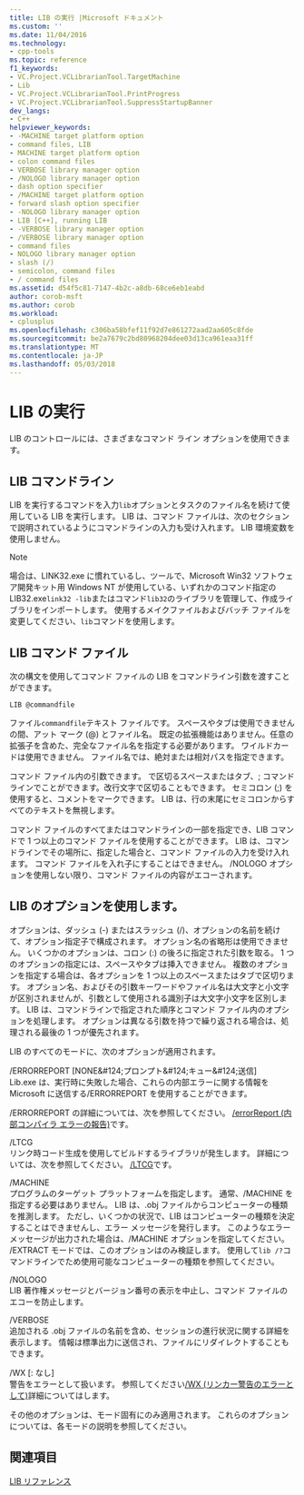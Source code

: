 ```yaml
---
title: LIB の実行 |Microsoft ドキュメント
ms.custom: ''
ms.date: 11/04/2016
ms.technology:
- cpp-tools
ms.topic: reference
f1_keywords:
- VC.Project.VCLibrarianTool.TargetMachine
- Lib
- VC.Project.VCLibrarianTool.PrintProgress
- VC.Project.VCLibrarianTool.SuppressStartupBanner
dev_langs:
- C++
helpviewer_keywords:
- -MACHINE target platform option
- command files, LIB
- MACHINE target platform option
- colon command files
- VERBOSE library manager option
- /NOLOGO library manager option
- dash option specifier
- /MACHINE target platform option
- forward slash option specifier
- -NOLOGO library manager option
- LIB [C++], running LIB
- -VERBOSE library manager option
- /VERBOSE library manager option
- command files
- NOLOGO library manager option
- slash (/)
- semicolon, command files
- / command files
ms.assetid: d54f5c81-7147-4b2c-a8db-68ce6eb1eabd
author: corob-msft
ms.author: corob
ms.workload:
- cplusplus
ms.openlocfilehash: c306ba58bfef11f92d7e861272aad2aa605c8fde
ms.sourcegitcommit: be2a7679c2bd80968204dee03d13ca961eaa31ff
ms.translationtype: MT
ms.contentlocale: ja-JP
ms.lasthandoff: 05/03/2018
---
```

# <a name="running-lib"></a>LIB の実行
LIB のコントロールには、さまざまなコマンド ライン オプションを使用できます。  
  
## <a name="lib-command-line"></a>LIB コマンドライン  
 LIB を実行するコマンドを入力`lib`オプションとタスクのファイル名を続けて使用している LIB を実行します。 LIB は、コマンド ファイルは、次のセクションで説明されているようにコマンドラインの入力も受け入れます。 LIB 環境変数を使用しません。  
  
> [!NOTE]
>  場合は、LINK32.exe に慣れているし、ツールで、Microsoft Win32 ソフトウェア開発キット用 Windows NT が使用している、いずれかのコマンド指定の LIB32.exe`link32 -lib`またはコマンド`lib32`のライブラリを管理して、作成ライブラリをインポートします。 使用するメイクファイルおよびバッチ ファイルを変更してください、`lib`コマンドを使用します。  
  
## <a name="lib-command-files"></a>LIB コマンド ファイル  
 次の構文を使用してコマンド ファイルの LIB をコマンドライン引数を渡すことができます。  
  
```  
LIB @commandfile  
```  
  
 ファイル`commandfile`テキスト ファイルです。 スペースやタブは使用できませんの間、アット マーク (@) とファイル名。 既定の拡張機能はありません。任意の拡張子を含めた、完全なファイル名を指定する必要があります。 ワイルドカードは使用できません。 ファイル名では、絶対または相対パスを指定できます。  
  
 コマンド ファイル内の引数できます。 で区切るスペースまたはタブ、; コマンドラインでことができます。改行文字で区切ることもできます。 セミコロン (;) を使用すると、コメントをマークできます。 LIB は、行の末尾にセミコロンからすべてのテキストを無視します。  
  
 コマンド ファイルのすべてまたはコマンドラインの一部を指定でき、LIB コマンドで 1 つ以上のコマンド ファイルを使用することができます。 LIB は、コマンドラインでその場所に、指定した場合と、コマンド ファイルの入力を受け入れます。 コマンド ファイルを入れ子にすることはできません。 /NOLOGO オプションを使用しない限り、コマンド ファイルの内容がエコーされます。  
  
## <a name="using-lib-options"></a>LIB のオプションを使用します。  
 オプションは、ダッシュ (-) またはスラッシュ (/)、オプションの名前を続けて、オプション指定子で構成されます。 オプション名の省略形は使用できません。 いくつかのオプションは、コロン (:) の後ろに指定された引数を取る。 1 つのオプションの指定には、スペースやタブは挿入できません。 複数のオプションを指定する場合は、各オプションを 1 つ以上のスペースまたはタブで区切ります。 オプション名、およびその引数キーワードやファイル名は大文字と小文字が区別されませんが、引数として使用される識別子は大文字小文字を区別します。 LIB は、コマンドラインで指定された順序とコマンド ファイル内のオプションを処理します。 オプションは異なる引数を持つで繰り返される場合は、処理される最後の 1 つが優先されます。  
  
 LIB のすべてのモードに、次のオプションが適用されます。  
  
 /ERRORREPORT [NONE&AMP;#124;プロンプト&AMP;#124;キュー&AMP;#124;送信]  
 Lib.exe は、実行時に失敗した場合、これらの内部エラーに関する情報を Microsoft に送信する/ERRORREPORT を使用することができます。  
  
 /ERRORREPORT の詳細については、次を参照してください。 [/errorReport (内部コンパイラ エラーの報告)](../../build/reference/errorreport-report-internal-compiler-errors.md)です。  
  
 /LTCG  
 リンク時コード生成を使用してビルドするライブラリが発生します。  詳細については、次を参照してください。 [/LTCG](../../build/reference/ltcg-link-time-code-generation.md)です。  
  
 /MACHINE  
 プログラムのターゲット プラットフォームを指定します。 通常、/MACHINE を指定する必要はありません。 LIB は、.obj ファイルからコンピューターの種類を推測します。 ただし、いくつかの状況で、LIB はコンピューターの種類を決定することはできませんし、エラー メッセージを発行します。 このようなエラー メッセージが出力された場合は、/MACHINE オプションを指定してください。 /EXTRACT モードでは、このオプションはのみ検証します。 使用して`lib /?`コマンドラインでため使用可能なコンピューターの種類を参照してください。  
  
 /NOLOGO  
 LIB 著作権メッセージとバージョン番号の表示を中止し、コマンド ファイルのエコーを防止します。  
  
 /VERBOSE  
 追加される .obj ファイルの名前を含め、セッションの進行状況に関する詳細を表示します。 情報は標準出力に送信され、ファイルにリダイレクトすることもできます。  
  
 /WX [: なし]  
 警告をエラーとして扱います。 参照してください[/WX (リンカー警告のエラーとして)](../../build/reference/wx-treat-linker-warnings-as-errors.md)詳細についてはします。  
  
 その他のオプションは、モード固有にのみ適用されます。 これらのオプションについては、各モードの説明を参照してください。  
  
## <a name="see-also"></a>関連項目  
 [LIB リファレンス](../../build/reference/lib-reference.md)